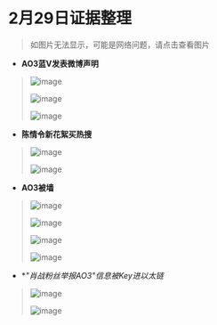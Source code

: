 # 2月29日证据整理
>如图片无法显示，可能是网络问题，请点击查看图片
+ **AO3蓝V发表微博声明**
> ![image](https://github.com/Feb27HistoryMoment/XiaoZhanGate/blob/master/evidence0229/1.jpg)
>
> ![image](https://github.com/Feb27HistoryMoment/XiaoZhanGate/blob/master/evidence0229/2.png)
>
> ![image](https://github.com/Feb27HistoryMoment/XiaoZhanGate/blob/master/evidence0229/3.png)

+ **陈情令新花絮买热搜**
> ![image](https://github.com/Feb27HistoryMoment/XiaoZhanGate/blob/master/evidence0229/4.png)
>
> ![image](https://github.com/Feb27HistoryMoment/XiaoZhanGate/blob/master/evidence0229/5.png)

+ **AO3被墙**
> ![image](https://github.com/Feb27HistoryMoment/XiaoZhanGate/blob/master/evidence0229/6.png)
>
> ![image](https://github.com/Feb27HistoryMoment/XiaoZhanGate/blob/master/evidence0229/7.png)
>
> ![image](https://github.com/Feb27HistoryMoment/XiaoZhanGate/blob/master/evidence0229/8.png)
>
> ![image](https://github.com/Feb27HistoryMoment/XiaoZhanGate/blob/master/evidence0229/9.png)

+ **"肖战粉丝举报AO3"信息被Key进以太链*
> ![image](https://github.com/Feb27HistoryMoment/XiaoZhanGate/blob/master/evidence0229/10.PNG)
>
> ![image](https://github.com/Feb27HistoryMoment/XiaoZhanGate/blob/master/evidence0229/11.JPG)
